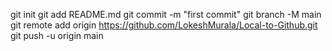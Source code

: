 git init
git add README.md
git commit -m "first commit"
git branch -M main
git remote add origin https://github.com/LokeshMurala/Local-to-Github.git
git push -u origin main